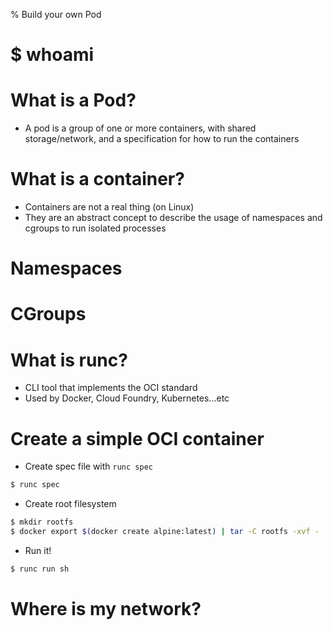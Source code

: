 % Build your own Pod

# $ whoami

# What is a Pod?

* A pod is a group of one or more containers, with shared storage/network,
and a specification for how to run the containers

# What is a container?

* Containers are not a real thing (on Linux)
* They are an abstract concept to describe the usage of namespaces and cgroups to run
isolated processes

# Namespaces

# CGroups

# What is runc?

* CLI tool that implements the OCI standard
* Used by Docker, Cloud Foundry, Kubernetes...etc

# Create a simple OCI container

* Create spec file with `runc spec`
```bash
$ runc spec
```

* Create root filesystem
```bash
$ mkdir rootfs
$ docker export $(docker create alpine:latest) | tar -C rootfs -xvf -
```

* Run it!
```bash
$ runc run sh
```

# Where is my network?

